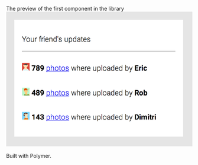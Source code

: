 The preview of the first component in the library
![first component in the library](https://github.com/lucascolusso/polysco/blob/master/components_preview/01.png)

Built with Polymer.
